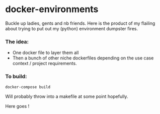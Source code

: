 # docker-environments
Buckle up ladies, gents and nb friends. Here is the product of my flailing about trying to put out my (python) environment dumpster fires. 

### The idea:
- One docker file to layer them all
- Then a bunch of other niche dockerfiles depending on the use case context / project requirements. 

### To build: 
```docker-compose build ```

Will probably throw into a makefile at some point hopefully. 

Here goes ! 
